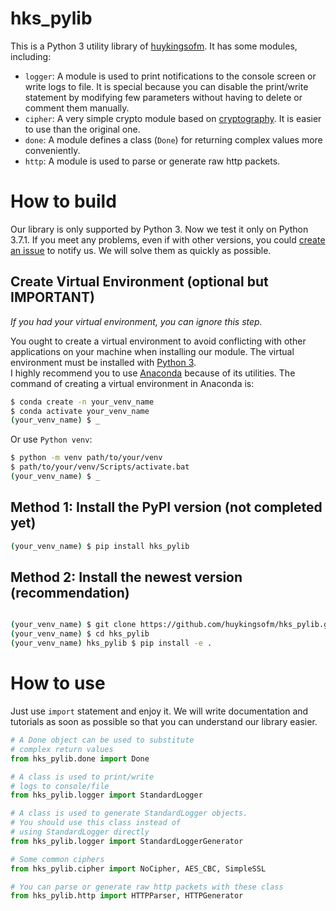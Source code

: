 # hks_pylib
This is a Python 3 utility library of [huykingsofm](https://github.com/huykingsofm). It has some modules, including:
- `logger`: A module is used to print notifications to the console screen or write logs to file. It is special because you can disable the print/write statement by modifying few parameters without having to delete or comment them manually. 
- `cipher`: A very simple crypto module based on [cryptography](https://pypi.org/project/cryptography/). It is easier to use than the original one.
- `done`: A module defines a class (`Done`) for returning complex values more conveniently.
- `http`: A module is used to parse or generate raw http packets.

# How to build
Our library is only supported by Python 3. Now we test it only on Python 3.7.1. If you meet any problems, even if with other versions, you could [create an issue](https://github.com/huykingsofm/hks_pylib/issues) to notify us. We will solve them as quickly as possible.  

## Create Virtual Environment (optional but IMPORTANT)
*If you had your virtual environment, you can ignore this step.* 

You ought to create a virtual environment to avoid conflicting with other applications on your machine when installing our module. The virtual environment must be installed with [Python 3](https://www.python.org/downloads).  
I highly recommend you to use [Anaconda](https://www.anaconda.com/products/individual) because of its utilities. The command of creating a virtual environment in Anaconda is:
```bash
$ conda create -n your_venv_name
$ conda activate your_venv_name
(your_venv_name) $ _ 
```

Or use `Python venv`:
```bash
$ python -m venv path/to/your/venv
$ path/to/your/venv/Scripts/activate.bat
(your_venv_name) $ _
```

## Method 1: Install the PyPI version (not completed yet)
```bash
(your_venv_name) $ pip install hks_pylib
```

## Method 2: Install the newest version (recommendation)

```bash

(your_venv_name) $ git clone https://github.com/huykingsofm/hks_pylib.git
(your_venv_name) $ cd hks_pylib
(your_venv_name) hks_pylib $ pip install -e .
```

# How to use
Just use `import` statement and enjoy it. We will write documentation and tutorials as soon as possible so that you can understand our library easier.

```python
# A Done object can be used to substitute 
# complex return values
from hks_pylib.done import Done

# A class is used to print/write 
# logs to console/file
from hks_pylib.logger import StandardLogger  

# A class is used to generate StandardLogger objects.
# You should use this class instead of 
# using StandardLogger directly
from hks_pylib.logger import StandardLoggerGenerator  

# Some common ciphers
from hks_pylib.cipher import NoCipher, AES_CBC, SimpleSSL 

# You can parse or generate raw http packets with these class
from hks_pylib.http import HTTPParser, HTTPGenerator  
```
